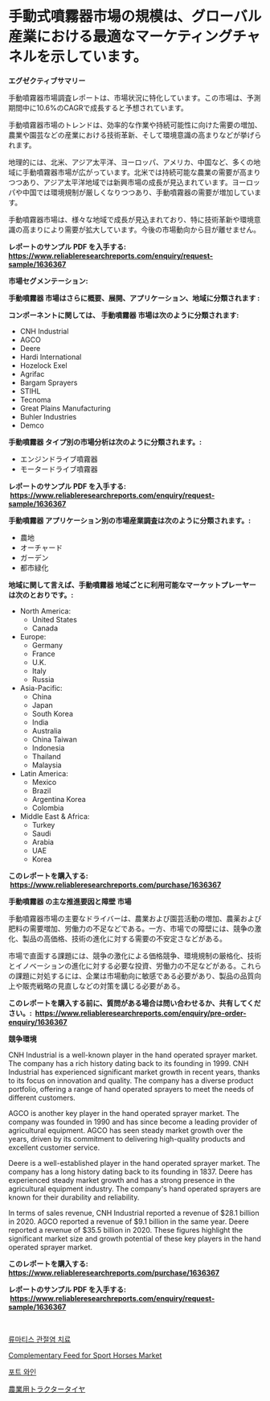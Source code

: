 <p><h1>手動式噴霧器市場の規模は、グローバル産業における最適なマーケティングチャネルを示しています。</h1></p><p><strong>エグゼクティブサマリー</strong></p>
<p><p>手動噴霧器市場調査レポートは、市場状況に特化しています。この市場は、予測期間中に10.6%のCAGRで成長すると予想されています。</p><p>手動噴霧器市場のトレンドは、効率的な作業や持続可能性に向けた需要の増加、農業や園芸などの産業における技術革新、そして環境意識の高まりなどが挙げられます。</p><p>地理的には、北米、アジア太平洋、ヨーロッパ、アメリカ、中国など、多くの地域に手動噴霧器市場が広がっています。北米では持続可能な農業の需要が高まりつつあり、アジア太平洋地域では新興市場の成長が見込まれています。ヨーロッパや中国では環境規制が厳しくなりつつあり、手動噴霧器の需要が増加しています。</p><p>手動噴霧器市場は、様々な地域で成長が見込まれており、特に技術革新や環境意識の高まりにより需要が拡大しています。今後の市場動向から目が離せません。</p></p>
<p><strong>レポートのサンプル PDF を入手する: <a href="https://www.reliableresearchreports.com/enquiry/request-sample/1636367">https://www.reliableresearchreports.com/enquiry/request-sample/1636367</a></strong></p>
<p><strong>市場セグメンテーション:</strong></p>
<p><strong> 手動噴霧器 市場はさらに概要、展開、アプリケーション、地域に分類されます :</strong></p>
<p><strong>コンポーネントに関しては、 手動噴霧器 市場は次のように分類されます: &nbsp;</strong></p>
<p><ul><li>CNH Industrial</li><li>AGCO</li><li>Deere</li><li>Hardi International</li><li>Hozelock Exel</li><li>Agrifac</li><li>Bargam Sprayers</li><li>STIHL</li><li>Tecnoma</li><li>Great Plains Manufacturing</li><li>Buhler Industries</li><li>Demco</li></ul></p>
<p><strong> 手動噴霧器 タイプ別の市場分析は次のように分類されます。:</strong></p>
<p><ul><li>エンジンドライブ噴霧器</li><li>モータードライブ噴霧器</li></ul></p>
<p><strong>レポートのサンプル PDF を入手する: &nbsp;<a href="https://www.reliableresearchreports.com/enquiry/request-sample/1636367">https://www.reliableresearchreports.com/enquiry/request-sample/1636367</a></strong></p>
<p><strong> 手動噴霧器 アプリケーション別の市場産業調査は次のように分類されます。:</strong></p>
<p><ul><li>農地</li><li>オーチャード</li><li>ガーデン</li><li>都市緑化</li></ul></p>
<p><strong>地域に関して言えば、手動噴霧器 地域ごとに利用可能なマーケットプレーヤーは次のとおりです。:</strong></p>
<p><ul>
    <li>
        North America:
        <ul>
            <li>United States</li>
            <li>Canada</li>
        </ul>
    </li>
    <li>
        Europe:
        <ul>
            <li>Germany</li>
            <li>France</li>
            <li>U.K.</li>
            <li>Italy</li>
            <li>Russia</li>
        </ul>
    </li>
    <li>
        Asia-Pacific:
        <ul>
            <li>China</li>
            <li>Japan</li>
            <li>South Korea</li>
            <li>India</li>
            <li>Australia</li>
            <li>China Taiwan</li>
            <li>Indonesia</li>
            <li>Thailand</li>
            <li>Malaysia</li>
        </ul>
    </li>
    <li>
        Latin America:
        <ul>
            <li>Mexico</li>
            <li>Brazil</li>
            <li>Argentina Korea</li>
            <li>Colombia</li>
        </ul>
    </li>
    <li>
        Middle East & Africa:
        <ul>
            <li>Turkey</li>
            <li>Saudi</li>
            <li>Arabia</li>
            <li>UAE</li>
            <li>Korea</li>
        </ul>
    </li>
    </ul></p>
<p><strong>このレポートを購入する: &nbsp;<a href="https://www.reliableresearchreports.com/purchase/1636367">https://www.reliableresearchreports.com/purchase/1636367</a></strong></p>
<p><strong>手動噴霧器 の主な推進要因と障壁 市場</strong></p>
<p><p>手動噴霧器市場の主要なドライバーは、農業および園芸活動の増加、農薬および肥料の需要増加、労働力の不足などである。一方、市場での障壁には、競争の激化、製品の高価格、技術の進化に対する需要の不安定さなどがある。</p><p>市場で直面する課題には、競争の激化による価格競争、環境規制の厳格化、技術とイノベーションの進化に対する必要な投資、労働力の不足などがある。これらの課題に対処するには、企業は市場動向に敏感である必要があり、製品の品質向上や販売戦略の見直しなどの対策を講じる必要がある。</p></p>
<p><strong>このレポートを購入する前に、質問がある場合は問い合わせるか、共有してください。:&nbsp; <a href="https://www.reliableresearchreports.com/enquiry/pre-order-enquiry/1636367">https://www.reliableresearchreports.com/enquiry/pre-order-enquiry/1636367</a></strong></p>
<p><strong>競争環境</strong></p>
<p><p>CNH Industrial is a well-known player in the hand operated sprayer market. The company has a rich history dating back to its founding in 1999. CNH Industrial has experienced significant market growth in recent years, thanks to its focus on innovation and quality. The company has a diverse product portfolio, offering a range of hand operated sprayers to meet the needs of different customers.</p><p>AGCO is another key player in the hand operated sprayer market. The company was founded in 1990 and has since become a leading provider of agricultural equipment. AGCO has seen steady market growth over the years, driven by its commitment to delivering high-quality products and excellent customer service.</p><p>Deere is a well-established player in the hand operated sprayer market. The company has a long history dating back to its founding in 1837. Deere has experienced steady market growth and has a strong presence in the agricultural equipment industry. The company's hand operated sprayers are known for their durability and reliability.</p><p>In terms of sales revenue, CNH Industrial reported a revenue of $28.1 billion in 2020. AGCO reported a revenue of $9.1 billion in the same year. Deere reported a revenue of $35.5 billion in 2020. These figures highlight the significant market size and growth potential of these key players in the hand operated sprayer market.</p></p>
<p><strong>このレポートを購入する: &nbsp; <a href="https://www.reliableresearchreports.com/purchase/1636367">https://www.reliableresearchreports.com/purchase/1636367</a></strong></p>
<p><strong>レポートのサンプル PDF を入手する: &nbsp;<a href="https://www.reliableresearchreports.com/enquiry/request-sample/1636367">https://www.reliableresearchreports.com/enquiry/request-sample/1636367</a></strong><strong></strong></p>
<p>&nbsp;</p>
<p><p><a href="https://github.com/CorEmtymerich56566/Market-Research-Report-List-1/blob/main/42104457182.md">류마티스 관절염 치료</a></p><p><a href="https://github.com/fiixsa/Market-Research-Report-List-2/blob/main/complementary-feed-for-sport-horses-market.md">Complementary Feed for Sport Horses Market</a></p><p><a href="https://github.com/akzkkws047661437/Market-Research-Report-List-1/blob/main/22106397183.md">포트 와인</a></p><p><a href="https://github.com/AriMuller2009/Market-Research-Report-List-1/blob/main/99940437732.md">農業用トラクタータイヤ</a></p></p>